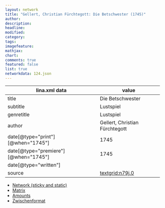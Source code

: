 ```yaml
---
layout: network
title: "Gellert, Christian Fürchtegott: Die Betschwester (1745)"
author:
description:
headline:
modified:
category:
tags:
imagefeature: 
mathjax: 
chart: 
comments: true
featured: false
list: true
networkdata: 124.json
---
```

lina.xml data  | value
------------- | -------------
title|Die Betschwester
subtitle|Lustspiel
genretitle|Lustspiel
author|Gellert, Christian Fürchtegott
date[@type="print"][@when="1745"]|1745
date[@type="premiere"][@when="1745"]|1745
date[@type="written"]|
source|[textgrid:n79j.0](https://textgridlab.org/1.0/tgcrud-public/rest/textgrid:n79j.0/data)



* [Network (sticky and static)](/network124)
* [Matrix](/matrix124)
* [Amounts](/amounts124)
* [Zwischenformat](/lina124 )
